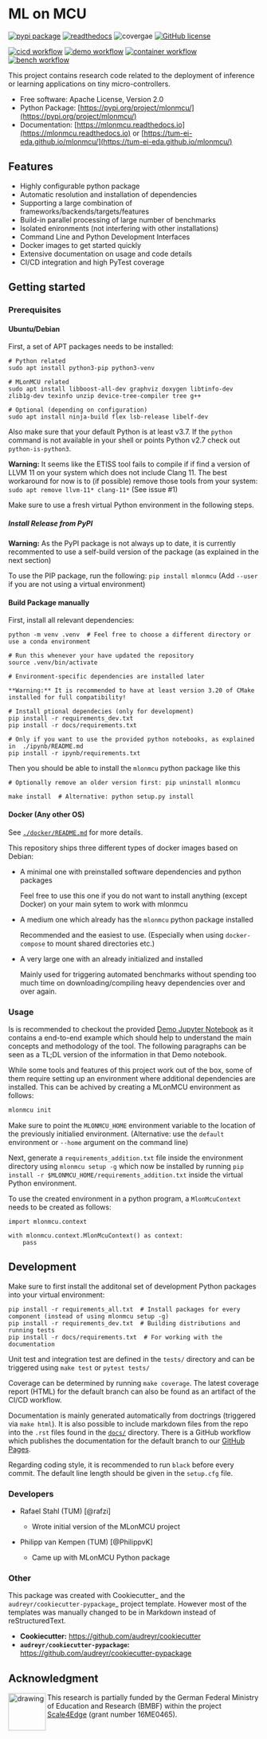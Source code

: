 # ML on MCU

[![pypi package](https://badge.fury.io/py/mlonmcu.svg)](https://pypi.org/project/mlonmcu)
[![readthedocs](https://readthedocs.org/projects/mlonmcu/badge/?version=latest)](https://mlonmcu.readthedocs.io/en/latest/?version=latest)
![covergae](https://byob.yarr.is/tum-ei-eda/mlonmcu/coverage)
[![GitHub license](https://img.shields.io/github/license/tum-ei-eda/mlonmcu.svg)](https://github.com/tum-ei-eda/mlonmcu/blob/main/LICENSE)

[![cicd workflow](https://github.com/tum-ei-eda/mlonmcu/actions/workflows/cicd.yml/badge.svg)](https://github.com/tum-ei-eda/mlonmcu/actions/workflows/cicd.yml)
[![demo workflow](https://github.com/tum-ei-eda/mlonmcu/actions/workflows/demo.yml/badge.svg)](https://github.com/tum-ei-eda/mlonmcu/actions/workflows/demo.yml)
[![container workflow](https://github.com/tum-ei-eda/mlonmcu/actions/workflows/container.yml/badge.svg)](https://github.com/tum-ei-eda/mlonmcu/actions/workflows/container.yml)
[![bench workflow](https://github.com/tum-ei-eda/mlonmcu/actions/workflows/bench.yml/badge.svg)](https://github.com/tum-ei-eda/mlonmcu/actions/workflows/bench.yml)

This project contains research code related to the deployment of inference or learning applications on tiny micro-controllers.


* Free software: Apache License, Version 2.0
* Python Package: [https://pypi.org/project/mlonmcu/](https://pypi.org/project/mlonmcu/)
* Documentation: [https://mlonmcu.readthedocs.io](https://mlonmcu.readthedocs.io) or [https://tum-ei-eda.github.io/mlonmcu/](https://tum-ei-eda.github.io/mlonmcu/)


## Features

- Highly configurable python package
- Automatic resolution and installation of dependencies
- Supporting a large combination of frameworks/backends/targets/features
- Build-in parallel processing of large number of benchmarks
- Isolated enironments (not interfering with other installations)
- Command Line and Python Development Interfaces
- Docker images to get started quickly
- Extensive documentation on usage and code details
- CI/CD integration and high PyTest coverage

## Getting started

### Prerequisites

#### Ubuntu/Debian

First, a set of APT packages needs to be installed:

```
# Python related
sudo apt install python3-pip python3-venv

# MLonMCU related
sudo apt install libboost-all-dev graphviz doxygen libtinfo-dev zlib1g-dev texinfo unzip device-tree-compiler tree g++

# Optional (depending on configuration)
sudo apt install ninja-build flex lsb-release libelf-dev
```

Also make sure that your default Python is at least v3.7. If the `python` command is not available in your shell or points Python v2.7 check out `python-is-python3`.

**Warning:** It seems like the ETISS tool fails to compile if if find a version of LLVM 11 on your system which does not include Clang 11. The best workaround for now is to (if possible) remove those tools from your system: `sudo apt remove llvm-11* clang-11*` (See issue #1)

Make sure to use a fresh virtual Python environment in the following steps.

##### Install Release from PyPI

**Warning:** As the PyPI package is not always up to date, it is currently recommented to use a self-build version of the package (as explained in the next section)

To use the PIP package, run the following: `pip install mlonmcu` (Add `--user` if you are not using a virtual environment)


#### Build Package manually

First, install all relevant dependencies:

```
python -m venv .venv  # Feel free to choose a different directory or use a conda environment

# Run this whenever your have updated the repository
source .venv/bin/activate

# Environment-specific dependencies are installed later

**Warning:** It is recommended to have at least version 3.20 of CMake installed for full compatibility!

# Install ptional dependecies (only for development)
pip install -r requirements_dev.txt
pip install -r docs/requirements.txt

# Only if you want to use the provided python notebooks, as explained in  ./ipynb/README.md
pip install -r ipynb/requirements.txt
```

Then you should be able to install the `mlonmcu` python package like this

```
# Optionally remove an older version first: pip uninstall mlonmcu

make install  # Alternative: python setup.py install
```

#### Docker (Any other OS)

See [`./docker/README.md`](https://github.com/tum-ei-eda/mlonmcu/blob/main/docker/README.md) for more details.

This repository ships three different types of docker images based on Debian:

- A minimal one with preinstalled software dependencies and python packages

  Feel free to use this one if you do not want to install anything (except Docker) on your main sytem to work with mlonmcu
- A medium one which already has the `mlonmcu` python package installed

  Recommended and the easiest to use. (Especially when using `docker-compose` to mount shared directories etc.)

- A very large one with an already initialized and installed

  Mainly used for triggering automated benchmarks without spending too much time on downloading/compiling heavy dependencies over and over again.

### Usage

Is is recommended to checkout the provided [Demo Jupyter Notebook](https://github.com/tum-ei-eda/mlonmcu/blob/main/ipynb/Demo.ipynb) as it contains a end-to-end example which should help to understand the main concepts and methodology of the tool. The following paragraphs can be seen as a TL;DL version of the information in that Demo notebook.

While some tools and features of this project work out of the box, some of them require setting up an environment where additional dependencies are installed. This can be achived by creating a MLonMCU environment as follows:

```bash
mlonmcu init
```

Make sure to point the `MLONMCU_HOME` environment variable to the location of the previously initialied environment. (Alternative: use the `default` environment or `--home` argument on the command line)

Next, generate a `requirements_addition.txt` file inside the environment directory using `mlonmcu setup -g` which now be installed by running `pip install -r $MLONMCU_HOME/requirements_addition.txt` inside the virtual Python environment.


To use the created environment in a python program, a `MlonMcuContext` needs to be created as follows:

```
import mlonmcu.context

with mlonmcu.context.MlonMcuContext() as context:
    pass
```


## Development

Make sure to first install the additonal set of development Python packages into your virtual environment:

```
pip install -r requirements_all.txt  # Install packages for every component (instead of using mlonmcu setup -g)
pip install -r requirements_dev.txt  # Building distributions and running tests
pip install -r docs/requirements.txt  # For working with the documentation
```

Unit test and integration test are defined in the `tests/` directory and can be triggered using `make test` or `pytest tests/`

Coverage can be determined by running `make coverage`. The latest coverage report (HTML) for the default branch can also be found as an artifact of the CI/CD workflow.

Documentation is mainly generated automatically from doctrings (triggered via `make html`). It is also possible to include markdown files from the repo into the `.rst` files found in the [`docs/`](./docs/) directory. There is a GitHub workflow which publishes the documentation for the default branch to our [GitHub Pages](https://tum-ei-eda.github.io/mlonmcu).

Regarding coding style, it is recommended to run `black` before every commit. The default line length should be given in the `setup.cfg` file.

### Developers

- Rafael Stahl (TUM) [@rafzi]

  - Wrote initial version of the MLonMCU project

- Philipp van Kempen (TUM) [@PhilippvK]

  - Came up with MLonMCU Python package


### Other
This package was created with Cookiecutter_ and the `audreyr/cookiecutter-pypackage`_ project template. However most of the templates was manually changed to be in Markdown instead of reStructuredText.

- **Cookiecutter:** https://github.com/audreyr/cookiecutter
- **`audreyr/cookiecutter-pypackage`:** https://github.com/audreyr/cookiecutter-pypackage


## Acknowledgment

<img src="./images/BMBF_gefoerdert_2017_en.jpg" alt="drawing" height="75" align="left" >

This research is partially funded by the German Federal Ministry of Education and Research (BMBF) within
the project [Scale4Edge](https://www.edacentrum.de/scale4edge/) (grant number 16ME0465).
